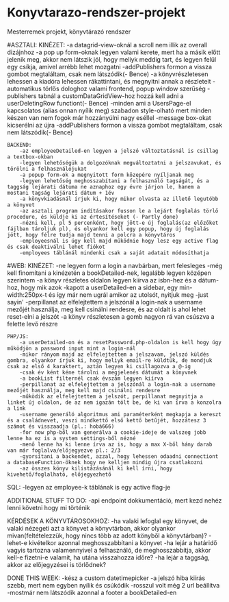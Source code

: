# Konyvtarazo-rendszer-projekt
Mesterremek projekt, könyvtárazó rendszer


#ASZTALI:
    KINÉZET:
        -a datagrid-view-oknál a scroll nem illik az overall dizájnhoz
        -a pop up form-oknak legyen valami kerete, mert ha a másik előtt jelenik meg, akkor nem látszik jól, hogy meliyk meddig tart, és legyen felül egy csíkja, amivel arrébb lehet mozgatni
        -addPublishers formon a vissza gombot megtaláltam, csak nem látszódik(- Bence)
        -a könyvrészletesen lehessen a kiadóra lehessen rákattintani, és megnyitni annak a részleteit
        -automatikus törlős dologhoz valami frontend, popup window szerűség
        -publishers tabnál a customDataGridView-hoz hozzá kell adni a userDeletingRow functiont(- Bence)
        -minden ami a UsersPage-el kapcsolatos (alias onnan nyílik meg) szabadon style-olható mert minden készen van nem fogok már hozzányúlni nagy eséllel
        -message box-okat kicserélni az újra
        -addPublishers formon a vissza gombot megtaláltam, csak nem látszódik(- Bence)


    BACKEND:
        -az employeeDetailed-en legyen a jelszó változtatásnál is csillag a textbox-okban
        -legyen lehetőségük a dolgozóknak megváltoztatni a jelszavukat, és törölni a felhasználójukat
        -a popup form-ok a megnyitott form közepére nyíljanak meg
        -legyen lehetőség meghosszabítani a felhasználó tagságát, és a taggság lejárati dátuma ne aznaphoz egy évre járjon le, hanem a mostani tagság lejárati dátum + 1év
        -a könyvkiadásnál írjuk ki, hogy mikor olvasta az illető legutóbb a könyvet 
        -az asztali program indításakor fusson le a lejárt foglalás törlő procedure, és küldje ki az értesítéseket (- Partly done)
        -nézni kell, pl 5 percenként, hogy jött-e új foglalás(az előzőket fájlban tároljuk pl), és olyankor kell egy popup, hogy új foglalás jött, hogy félre tudja majd tenni a polcra a könyvtáros
        -employeesnál is úgy kell majd működnie hogy lesz egy active flag és csak deaktiválni lehet fiókot
        -employees táblánál mindenki csak a saját adatait módosíthatja 

#WEB:
    KINÉZET:
        -ne legyen form a login a navbárban, mert felesleges
        -még kell finomítani a kinézetén a bookDetailed-nek, legalább legyen középen szerintem
        -a könyv részletes oldalon legyen kiírva az isbn-hez és a dátum-hoz, hogy mik azok
        -kapott a userDetailed-en a sidebar, egy min-width:250px-t és így már nem ugrál amikor az utolsót, nyitjuk meg -just sayin'
        -perpillanat az elfelejtettem a jelszónál a login-nak a username mezőjét használja, meg kell csinálni rendesre, és az oldalt is ahol lehet reset-elni a jelszót
        -a könyv részletesen a gomb nagyon rá van csúszva a felette levő részre
        
        

    PHP/JS:
        -a userDetailed-on és a resetPassword.php-oldalon is kell hogy úgy működjön a password input mint a login-nál
        -mikor rányom majd az elfelejtettem a jelszavam, jelszó küldés gombra, olyankor írjuk ki, hogy meliyk email-re küldtük, de mondjuk csak az első 4 karaktert, aztán legyen ki csillagozva a @-ig
        -csak év ként kéne tárolni a megjelenés dátumát a könyvnek
        -a bookList filternél csak évszám legyen kiírva
        -perpillanat az elfelejtettem a jelszónál a login-nak a username mezőjét használja, meg kell majd csinálni rendesre
        -működik az elfelejtettem a jelszót, perpillanat megnyitja a linket új oldalon, de az nem igazán tölt be, de ki van írva a konzolra a link
        -username generáló algoritmus ami paraméterként megkapja a kereszt és a családnevet, veszi mindkettő első kettő betűjét, hozzátesz 3 számot és visszaadja (pl.: hobá666)
        -for now php-ből van generálva a cookie-ideje de valszeg jobb lenne ha ez is a system settings-ből nézné
        -menő lenne ha ki lenne írva az is, hogy a max X-ből hány darab van már foglalva/előjegyezve pl.: 2/3
        -gyorsítani a backendet, azzal, hogy lehessen odaadni connectiont a databaseFunction-öknek hogy ne kelljen mindig újra csatlakozni
        -az összes könyv kilistázásánál ki kell írni, hogy kivehető/foglalható, előjegyezhető

SQL:
    -legyen az employee-k táblának is egy active flag-je


ADDITIONAL STUFF TO DO:
-api endpoint dokkumentáció, mert kezd nehéz lenni követni hogy mi történik

KÉRDÉSEK A KÖNYVTÁROSOKHOZ:
-ha valaki lefoglal egy könyvet, de valaki nézegeti azt a könyvet a könyvtárban, akkor olyankor mivan(feltételezzük, hogy nincs több az adott könyből a könyvtárban)?
-lehet-e kivételkor azonnal meghosszabbítani a könyvet
-ha lejár a határidő vagyis tartozna valamennyivel a felhasználó, de meghosszabbítja, akkor kell-e fizetni-e valamit, ha utána visszahozza időre?
-ha lejár a taggság, akkor az előjegyzései is törlődnek?


DONE THIS WEEK:
-kész a custom datetimepicker
-a jelszó hiba kiírás szebb, mert nem egyben nyílik és csúkódik 
-rosszul volt még 2 url beállítva
-mostmár nem látszódik azonnal a footer a bookDetailed-en
